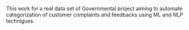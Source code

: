 This work for a real data set of Governmental project aiming to automate categorization of customer complaints and feedbacks using ML and NLP technigues.
